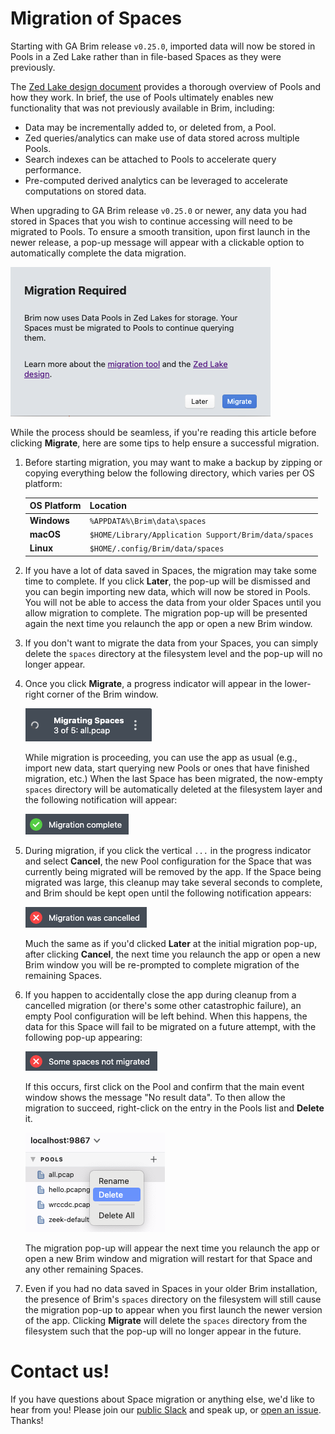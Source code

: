 # Migration of Spaces

Starting with GA Brim release `v0.25.0`, imported data will now be stored in
Pools in a Zed Lake rather than in file-based Spaces as they were previously.

The [Zed Lake design document](https://github.com/brimdata/zed/blob/main/docs/lake/design.md)
provides a thorough overview of Pools and how they work. In brief, the use of
Pools ultimately enables new functionality that was not previously available in
Brim, including:

* Data may be incrementally added to, or deleted from, a Pool.
* Zed queries/analytics can make use of data stored across multiple Pools.
* Search indexes can be attached to Pools to accelerate query performance.
* Pre-computed derived analytics can be leveraged to accelerate computations
  on stored data.

When upgrading to GA Brim release `v0.25.0` or newer, any data you had stored
in Spaces that you wish to continue accessing will need to be migrated to
Pools. To ensure a smooth transition, upon first launch in the newer release,
a pop-up message will appear with a clickable option to automatically complete
the data migration.

![Migration Required](media/Migration-Required.png)

While the process should be seamless, if you're reading this article before
clicking **Migrate**, here are some tips to help ensure a successful migration.

1. Before starting migration, you may want to make a backup by zipping or
   copying everything below the following directory, which varies per OS
   platform:

    |**OS Platform**|**Location**|
    |---------------|------------|
    | **Windows**   | `%APPDATA%\Brim\data\spaces` |
    | **macOS**     | `$HOME/Library/Application Support/Brim/data/spaces` |
    | **Linux**     | `$HOME/.config/Brim/data/spaces` |

2. If you have a lot of data saved in Spaces, the migration may take some time
   to complete. If you click **Later**, the pop-up will be dismissed and you
   can begin importing new data, which will now be stored in Pools. You will
   not be able to access the data from your older Spaces until you allow
   migration to complete. The migration pop-up will be presented again the
   next time you relaunch the app or open a new Brim window.

3. If you don't want to migrate the data from your Spaces, you can simply
   delete the `spaces` directory at the filesystem level and the pop-up will no
   longer appear.

4. Once you click **Migrate**, a progress indicator will appear in the
   lower-right corner of the Brim window.

   ![Migrating spaces](media/Migrating-Spaces.png)

   While migration is proceeding, you can use the app as usual (e.g., import new
   data, start querying new Pools or ones that have finished migration, etc.)
   When the last Space has been migrated, the now-empty `spaces` directory
   will be automatically deleted at the filesystem layer and the following
   notification will appear:

   ![Migration complete](media/Migration-Complete.png)

5. During migration, if you click the vertical `...` in the progress indicator
   and select **Cancel**, the new Pool configuration for the Space that was
   currently being migrated will be removed by the app. If the Space being
   migrated was large, this cleanup may take several seconds to complete, and
   Brim should be kept open until the following notification appears:

   ![Migration cancelled](media/Migration-Cancelled.png)

   Much the same as if you'd clicked **Later** at the initial migration pop-up,
   after clicking **Cancel**, the next time you relaunch the app or open a new
   Brim window you will be re-prompted to complete migration of the remaining
   Spaces.

6. If you happen to accidentally close the app during cleanup from a cancelled
   migration (or there's some other catastrophic failure), an empty Pool
   configuration will be left behind. When this happens, the data for this
   Space will fail to be migrated on a future attempt, with the following
   pop-up appearing:

   ![Some Spaces not migrated](media/Some-Spaces-Not-Migrated.png)

   If this occurs, first click on the Pool and confirm that the main event
   window shows the message "No result data". To then allow the migration to
   succeed, right-click on the entry in the Pools list and **Delete** it.

   ![Right-click pool delete](media/Right-Click-Pool-Delete.png)

   The migration pop-up will appear the next time you relaunch the app or open
   a new Brim window and migration will restart for that Space and any other
   remaining Spaces.

7. Even if you had no data saved in Spaces in your older Brim installation,
   the presence of Brim's `spaces` directory on the filesystem will still cause
   the migration pop-up to appear when you first launch the newer version of
   the app. Clicking **Migrate** will delete the `spaces` directory from the
   filesystem such that the pop-up will no longer appear in the future.

# Contact us!

If you have questions about Space migration or anything else, we'd like to hear
from you! Please join our [public Slack](https://www.brimsecurity.com/join-slack/)
and speak up, or [open an issue](https://github.com/brimdata/brim/wiki/Troubleshooting#opening-an-issue).
Thanks!
